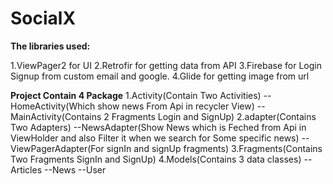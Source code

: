 # SocialX

<b>The libraries used:</b>

1.ViewPager2 for UI
2.Retrofir for getting data from API
3.Firebase for Login Signup from custom email and google.
4.Glide for getting image from url

<b>Project Contain 4 Package</b>
1.Activity(Contain Two Activities) 
   --HomeActivity(Which show news From Api in recycler View)
   --MainActivity(Contains 2 Fragments Login and SignUp)
2.adapter(Contains Two Adapters)
   --NewsAdapter(Show News which is Feched from Api in ViewHolder and also Filter it when we search for Some specific news)
   --ViewPagerAdapter(For signIn and signUp fragments)
3.Fragments(Contains Two Fragments SignIn and SignUp)
4.Models(Contains 3 data classes)
    --Articles
    --News
    --User

 
  
